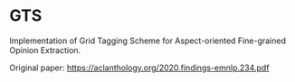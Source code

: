 # GTS

Implementation of Grid Tagging Scheme for Aspect-oriented Fine-grained Opinion Extraction. 

Original paper: https://aclanthology.org/2020.findings-emnlp.234.pdf
